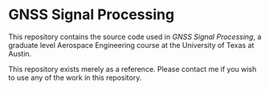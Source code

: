 # GNSS Signal Processing

This repository contains the source code used in _GNSS Signal Processing_, a graduate level Aerospace Engineering course at the University of Texas at Austin.

This repository exists merely as a reference. Please contact me if you wish to use any of the work in this repository.

